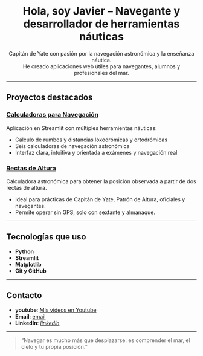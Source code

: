<h1 align="center">Hola, soy Javier – Navegante y desarrollador de herramientas náuticas</h1>

<p align="center">
  Capitán de Yate con pasión por la navegación astronómica y la enseñanza náutica.<br>
  He creado aplicaciones web útiles para navegantes, alumnos y profesionales del mar.
</p>

---

## Proyectos destacados

### [Calculadoras para Navegación](https://github.com/nauticaweb/Calculadoras)
Aplicación en Streamlit con múltiples herramientas náuticas:
- Cálculo de rumbos y distancias loxodrómicas y ortodrómicas
- Seis calculadoras de navegación astronómica
- Interfaz clara, intuitiva y orientada a exámenes y navegación real

### [Rectas de Altura ](https://github.com/nauticaweb/Posicionamiento)
Calculadora astronómica para obtener la posición observada a partir de dos rectas de altura. 
- Ideal para prácticas de Capitán de Yate, Patrón de Altura, oficiales y navegantes.
- Permite operar sin GPS, solo con sextante y almanaque.

---

## Tecnologías que uso

- **Python**
- **Streamlit**
- **Matplotlib**
- **Git y GitHub**

---

## Contacto

- **youtube**: [Mis videos en Youtube](https://www.youtube.com/@DRUlDA/videos)
- **Email**: [email](http://mailto:el_druida@hotmail.com)
- **LinkedIn**: *[linkedin](https://www.linkedin.com/in/javier-hern%C3%A1ndez-26190669/)*

---

> “Navegar es mucho más que desplazarse: es comprender el mar, el cielo y tu propia posición.”
